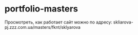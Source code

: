 # portfolio-masters
Просмотреть, как работает сайт можно по адресу: skliarova-pj.zzz.com.ua/masters/fknt/sklyarova
